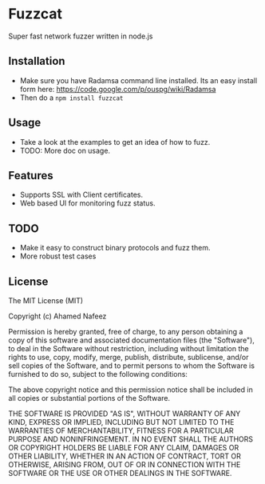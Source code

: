Fuzzcat
=======
Super fast network fuzzer written in node.js

## Installation

* Make sure you have Radamsa command line installed. Its an easy install form here: https://code.google.com/p/ouspg/wiki/Radamsa
* Then do a `npm install fuzzcat`

## Usage

* Take a look at the examples to get an idea of how to fuzz.
* TODO: More doc on usage.

## Features

* Supports SSL with Client certificates.
* Web based UI for monitoring fuzz status.


## TODO

* Make it easy to construct binary protocols and fuzz them.
* More robust test cases

## License

The MIT License (MIT)

Copyright (c) Ahamed Nafeez

Permission is hereby granted, free of charge, to any person obtaining a copy of
this software and associated documentation files (the "Software"), to deal in
the Software without restriction, including without limitation the rights to
use, copy, modify, merge, publish, distribute, sublicense, and/or sell copies of
the Software, and to permit persons to whom the Software is furnished to do so,
subject to the following conditions:

The above copyright notice and this permission notice shall be included in all
copies or substantial portions of the Software.

THE SOFTWARE IS PROVIDED "AS IS", WITHOUT WARRANTY OF ANY KIND, EXPRESS OR
IMPLIED, INCLUDING BUT NOT LIMITED TO THE WARRANTIES OF MERCHANTABILITY, FITNESS
FOR A PARTICULAR PURPOSE AND NONINFRINGEMENT. IN NO EVENT SHALL THE AUTHORS OR
COPYRIGHT HOLDERS BE LIABLE FOR ANY CLAIM, DAMAGES OR OTHER LIABILITY, WHETHER
IN AN ACTION OF CONTRACT, TORT OR OTHERWISE, ARISING FROM, OUT OF OR IN
CONNECTION WITH THE SOFTWARE OR THE USE OR OTHER DEALINGS IN THE SOFTWARE.

